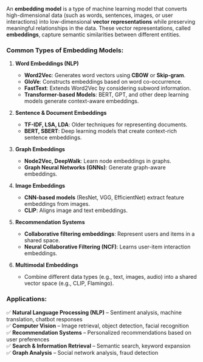 An **embedding model** is a type of machine learning model that converts high-dimensional data (such as words, sentences, images, or user interactions) into low-dimensional **vector representations** while preserving meaningful relationships in the data. These vector representations, called **embeddings**, capture semantic similarities between different entities.

### Common Types of Embedding Models:
1. **Word Embeddings (NLP)**
   - **Word2Vec**: Generates word vectors using **CBOW** or **Skip-gram**.
   - **GloVe**: Constructs embeddings based on word co-occurrence.
   - **FastText**: Extends Word2Vec by considering subword information.
   - **Transformer-based Models**: BERT, GPT, and other deep learning models generate context-aware embeddings.

2. **Sentence & Document Embeddings**
   - **TF-IDF, LSA, LDA**: Older techniques for representing documents.
   - **BERT, SBERT**: Deep learning models that create context-rich sentence embeddings.

3. **Graph Embeddings**
   - **Node2Vec, DeepWalk**: Learn node embeddings in graphs.
   - **Graph Neural Networks (GNNs)**: Generate graph-aware embeddings.

4. **Image Embeddings**
   - **CNN-based models** (ResNet, VGG, EfficientNet) extract feature embeddings from images.
   - **CLIP**: Aligns image and text embeddings.

5. **Recommendation Systems**
   - **Collaborative filtering embeddings**: Represent users and items in a shared space.
   - **Neural Collaborative Filtering (NCF)**: Learns user-item interaction embeddings.

6. **Multimodal Embeddings**
   - Combine different data types (e.g., text, images, audio) into a shared vector space (e.g., CLIP, Flamingo).

### Applications:
✅ **Natural Language Processing (NLP)** – Sentiment analysis, machine translation, chatbot responses  
✅ **Computer Vision** – Image retrieval, object detection, facial recognition  
✅ **Recommendation Systems** – Personalized recommendations based on user preferences  
✅ **Search & Information Retrieval** – Semantic search, keyword expansion  
✅ **Graph Analysis** – Social network analysis, fraud detection  

